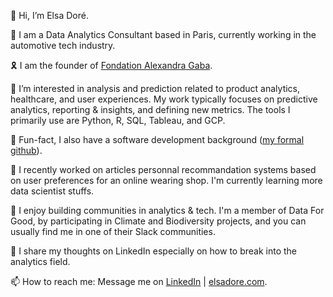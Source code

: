 👋 Hi, I’m Elsa Doré.

💼 I am a Data Analytics Consultant based in Paris, currently working in the automotive tech industry.

🎗️ I am the founder of [Fondation Alexandra Gaba](https://www.linkedin.com/company/fondation-alexandra-gaba/about/?viewAsMember=true).

👀 I’m interested in analysis and prediction related to product analytics, healthcare, and user experiences. My work typically focuses on predictive analytics, reporting & insights, and defining new metrics. The tools I primarily use are Python, R, SQL, Tableau, and GCP.

🫢 Fun-fact, I also have a software development background ([my formal github](https://github.com/sheismeld)).

🌱 I recently worked on articles personnal recommandation systems based on user preferences for an online wearing shop. I'm currently learning more data scientist stuffs.

🩷 I enjoy building communities in analytics & tech. I'm a member of Data For Good, by participating in Climate and Biodiversity projects, and you can usually find me in one of their Slack communities.

📝 I share my thoughts on LinkedIn especially on how to break into the analytics field.

📫 How to reach me: Message me on [LinkedIn](https://www.linkedin.com/in/elsadore/) | [elsadore.com](https://elsadore.com).

<!---
elsedore/elsedore is a ✨ special ✨ repository because its `README.md` (this file) appears on your GitHub profile.
You can click the Preview link to take a look at your changes.
--->

